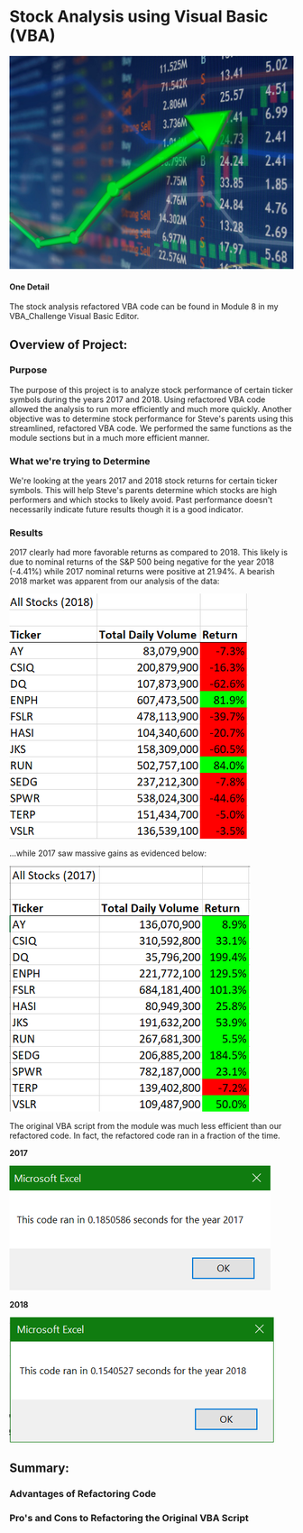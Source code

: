 # Stock Analysis using Visual Basic (VBA)

![Stock_Arrow](https://raw.githubusercontent.com/JonathanBrown003/stock-analysis/main/Resources/Stock_Arrow.png)

#### One Detail
The stock analysis refactored VBA code can be found in Module 8 in my VBA_Challenge Visual Basic Editor. 

## Overview of Project: 

### Purpose
The purpose of this project is to analyze stock performance of certain ticker symbols during the years 2017 and 2018. Using refactored VBA code allowed the analysis to run more efficiently and much more quickly. Another objective was to determine stock performance for Steve's parents using this streamlined, refactored VBA code. We performed the same functions as the module sections but in a much more efficient manner. 

### What we're trying to Determine
We're looking at the years 2017 and 2018 stock returns for certain ticker symbols. This will help Steve's parents determine which stocks are high performers and which stocks to likely avoid. Past performance doesn't necessarily indicate future results though it is a good indicator. 

### Results
2017 clearly had more favorable returns as compared to 2018. This likely is due to nominal returns of the S&P 500 being negative for the year 2018 (-4.41%) while 2017 nominal returns were positive at 21.94%. A bearish 2018 market was apparent from our analysis of the data:

![2018_Returns](https://raw.githubusercontent.com/JonathanBrown003/stock-analysis/main/Resources/2018_Returns.PNG)

...while 2017 saw massive gains as evidenced below:

![2017_Returns](https://raw.githubusercontent.com/JonathanBrown003/stock-analysis/main/Resources/2017_Returns.PNG)

The original VBA script from the module was much less efficient than our refactored code. In fact, the refactored code ran in a fraction of the time.

**2017**

![VBA_Challenge_2017](https://raw.githubusercontent.com/JonathanBrown003/stock-analysis/main/Resources/VBA_Challenge_2017.png)

**2018**

![VBA_Challenge_2018](https://raw.githubusercontent.com/JonathanBrown003/stock-analysis/main/Resources/VBA_Challenge_2018.PNG)

## Summary:

### Advantages of Refactoring Code

### Pro's and Cons to Refactoring the Original VBA Script
